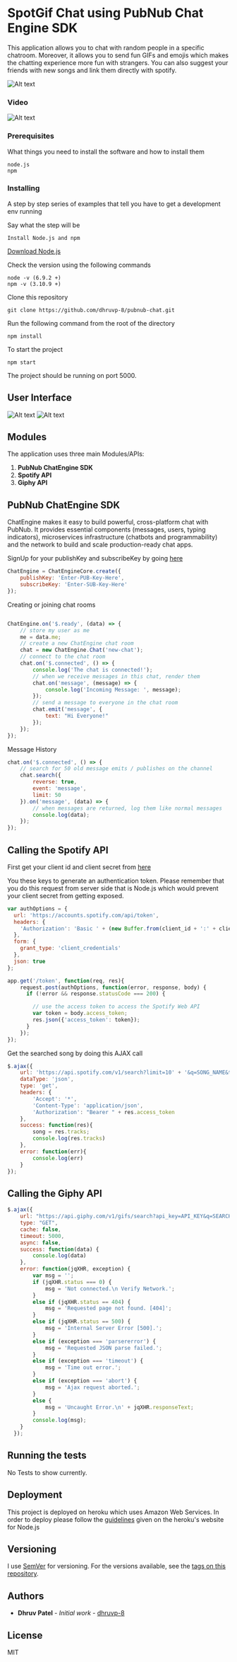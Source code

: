 # SpotGif Chat using PubNub Chat Engine SDK

This application allows you to chat with random people in a specific chatroom. Moreover, it allows you to send fun GIFs and emojis which makes the chatting experience more fun with strangers. You can also suggest your friends with new songs and link them directly with spotify.

![Alt text](./images/header.png "Technology Stack")

### Video

![Alt text](https://www.youtube.com/watch?v=nR5AnildFAo "Technology Stack")

### Prerequisites

What things you need to install the software and how to install them

```
node.js
npm
```

### Installing

A step by step series of examples that tell you have to get a development env running

Say what the step will be

```
Install Node.js and npm 
```
[Download Node.js](https://nodejs.org/en)

Check the version using the following commands

```
node -v (6.9.2 +)
npm -v (3.10.9 +)
```

Clone this repository

```
git clone https://github.com/dhruvp-8/pubnub-chat.git
```

Run the following command from the root of the directory

```
npm install
```

To start the project

```
npm start
```

The project should be running on port 5000.

## User Interface

![Alt text](./images/ss1.png "Login Screen to the Chat Application")
![Alt text](./images/ss2.png "Chat Room (Part I)")

## Modules

The application uses three main Modules/APIs:

1. **PubNub ChatEngine SDK**
2. **Spotify API**
3. **Giphy API**

## PubNub ChatEngine SDK

ChatEngine makes it easy to build powerful, cross-platform chat with PubNub. It provides essential components (messages, users, typing indicators), microservices infrastructure (chatbots and programmability) and the network to build and scale production-ready chat apps.

SignUp for your publishKey and subscribeKey by going [here](https://www.pubnub.com/tutorials/chatengine/)

```javascript
ChatEngine = ChatEngineCore.create({
    publishKey: 'Enter-PUB-Key-Here',
    subscribeKey: 'Enter-SUB-Key-Here'
});
```

Creating or joining chat rooms

```javascript

ChatEngine.on('$.ready', (data) => {
    // store my user as me
    me = data.me;
    // create a new ChatEngine chat room
    chat = new ChatEngine.Chat('new-chat');
    // connect to the chat room
    chat.on('$.connected', () => {
        console.log('The chat is connected!');
        // when we receive messages in this chat, render them
        chat.on('message', (message) => {
            console.log('Incoming Message: ', message);
        });
        // send a message to everyone in the chat room
        chat.emit('message', {
            text: "Hi Everyone!"
        });
    });
});
```

Message History

```javascript
chat.on('$.connected', () => {
    // search for 50 old message emits / publishes on the channel
    chat.search({
        reverse: true,
        event: 'message',
        limit: 50
    }).on('message', (data) => {
        // when messages are returned, log them like normal messages
        console.log(data);
    });
});
```

## Calling the Spotify API

First get your client id and client secret from [here](https://developer.spotify.com/)

You these keys to generate an authentication token. Please remember that you do this request from server side that is Node.js which would prevent your client secret from getting exposed.

```javascript
var authOptions = {
  url: 'https://accounts.spotify.com/api/token',
  headers: {
    'Authorization': 'Basic ' + (new Buffer.from(client_id + ':' + client_secret).toString('base64'))
  },
  form: {
    grant_type: 'client_credentials'
  },
  json: true
};

app.get('/token', function(req, res){
	request.post(authOptions, function(error, response, body) {
	  if (!error && response.statusCode === 200) {

	    // use the access token to access the Spotify Web API
	    var token = body.access_token;
	    res.json({'access_token': token});
	  }
	});
});
```

Get the searched song by doing this AJAX call

```javascript
$.ajax({
	url: 'https://api.spotify.com/v1/search?limit=10' + '&q=SONG_NAME&type=track',
	dataType: 'json',
	type: 'get',
	headers: {
		'Accept': '*',
		'Content-Type': 'application/json',
		'Authorization': "Bearer " + res.access_token
	},
	success: function(res){
		song = res.tracks;
		console.log(res.tracks)
	},
	error: function(err){
		console.log(err)			
	}
});
```

## Calling the Giphy API

```javascript
$.ajax({
    url: "https://api.giphy.com/v1/gifs/search?api_key=API_KEY&q=SEARCH_STR",
    type: "GET",
    cache: false,
    timeout: 5000,
    async: false,
    success: function(data) {
      	console.log(data)
    },
    error: function(jqXHR, exception) {
        var msg = '';
        if (jqXHR.status === 0) {
            msg = 'Not connected.\n Verify Network.';
        }
        else if (jqXHR.status == 404) {
            msg = 'Requested page not found. [404]';
        }
        else if (jqXHR.status == 500) {
            msg = 'Internal Server Error [500].';
        }
        else if (exception === 'parsererror') {
            msg = 'Requested JSON parse failed.';
        }
        else if (exception === 'timeout') {
            msg = 'Time out error.';
        }
        else if (exception === 'abort') {
            msg = 'Ajax request aborted.';
        }
        else {
            msg = 'Uncaught Error.\n' + jqXHR.responseText;
        }
        console.log(msg);
    }
  });
```

## Running the tests

No Tests to show currently.


## Deployment

This project is deployed on heroku which uses Amazon Web Services. In order to deploy please follow the [guidelines](https://devcenter.heroku.com/articles/getting-started-with-nodejs) given on the heroku's website for Node.js

## Versioning

I use [SemVer](http://semver.org/) for versioning. For the versions available, see the [tags on this repository](https://github.com/dhruvp-8). 

## Authors

* **Dhruv Patel** - *Initial work* - [dhruvp-8](https://github.com/dhruvp-8)


## License
MIT

